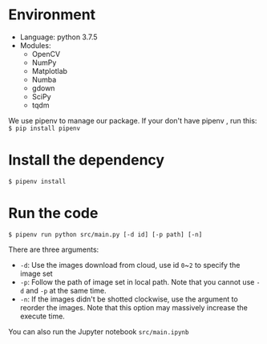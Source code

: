# Environment
- Language: python 3.7.5
- Modules: 
    - OpenCV
    - NumPy
    - Matplotlab
    - Numba
    - gdown
    - SciPy
    - tqdm


We use pipenv to manage our package. If your don't have pipenv , run this: `$ pip install pipenv`

# Install the dependency
`$ pipenv install`

# Run the code
`$ pipenv run python src/main.py [-d id] [-p path] [-n]`

There are three arguments:
- `-d`: Use the images download from cloud, use id `0`~`2` to specify the image set
-  `-p`: Follow the path of image set in local path. Note that you cannot use `-d` and `-p` at the same time.
- `-n`: If the images didn't be shotted clockwise, use the argument to reorder the images. Note that this option may massively increase the execute time.


You can also run the Jupyter notebook `src/main.ipynb`